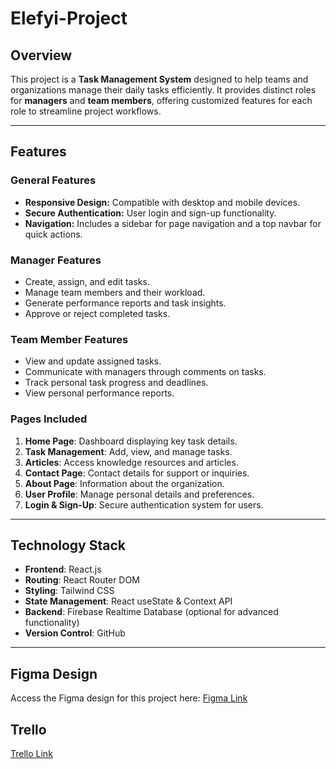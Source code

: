 # Elefyi-Project
## Overview
This project is a **Task Management System** designed to help teams and organizations manage their daily tasks efficiently. It provides distinct roles for **managers** and **team members**, offering customized features for each role to streamline project workflows.

---

## Features

### General Features
- **Responsive Design:** Compatible with desktop and mobile devices.
- **Secure Authentication:** User login and sign-up functionality.
- **Navigation:** Includes a sidebar for page navigation and a top navbar for quick actions.

### Manager Features
- Create, assign, and edit tasks.
- Manage team members and their workload.
- Generate performance reports and task insights.
- Approve or reject completed tasks.

### Team Member Features
- View and update assigned tasks.
- Communicate with managers through comments on tasks.
- Track personal task progress and deadlines.
- View personal performance reports.

### Pages Included
1. **Home Page**: Dashboard displaying key task details.
2. **Task Management**: Add, view, and manage tasks.
3. **Articles**: Access knowledge resources and articles.
4. **Contact Page**: Contact details for support or inquiries.
5. **About Page**: Information about the organization.
6. **User Profile**: Manage personal details and preferences.
7. **Login & Sign-Up**: Secure authentication system for users.

---

## Technology Stack
- **Frontend**: React.js
- **Routing**: React Router DOM
- **Styling**: Tailwind CSS
- **State Management**: React useState & Context API
- **Backend**: Firebase Realtime Database (optional for advanced functionality)
- **Version Control**: GitHub

---
## Figma Design
Access the Figma design for this project here: [Figma Link](https://www.figma.com/design/FyMEw8cdRzBKuB59QSY4pK/Elefyi-Project?node-id=0-1&t=0cefEtRQVZfix0mR-1)

## Trello 
 [Trello Link](https://trello.com/invite/b/679b5e975104c5865f7c4d14/ATTI01bc07490879d523722d3d39da02c83c4FDE06D6/react-project)
